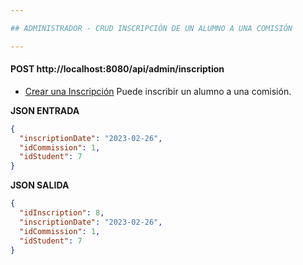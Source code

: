 ```yaml
---

## ADMINISTRADOR - CRUD INSCRIPCIÓN DE UN ALUMNO A UNA COMISIÓN

---
```


#### POST http://localhost:8080/api/admin/inscription
* [Crear una Inscripción]() Puede inscribir un alumno a una comisión.

**JSON ENTRADA**
```json
{
  "inscriptionDate": "2023-02-26",
  "idCommission": 1,
  "idStudent": 7
}
```

**JSON SALIDA**
```json
{
  "idInscription": 8,
  "inscriptionDate": "2023-02-26",
  "idCommission": 1,
  "idStudent": 7
}
```

